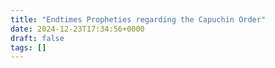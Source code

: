 ```yaml
---
title: "Endtimes Propheties regarding the Capuchin Order"
date: 2024-12-23T17:34:56+0000
draft: false
tags: []
---
```

